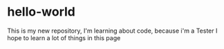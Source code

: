 # hello-world
This is my new repository, I'm learning about code, because i'm a Tester
I hope to learn a lot of things in this page
